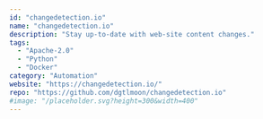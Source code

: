 ```yaml
---
id: "changedetection.io"
name: "changedetection.io"
description: "Stay up-to-date with web-site content changes."
tags:
  - "Apache-2.0"
  - "Python"
  - "Docker"
category: "Automation"
website: "https://changedetection.io/"
repo: "https://github.com/dgtlmoon/changedetection.io"
#image: "/placeholder.svg?height=300&width=400"
---
```


